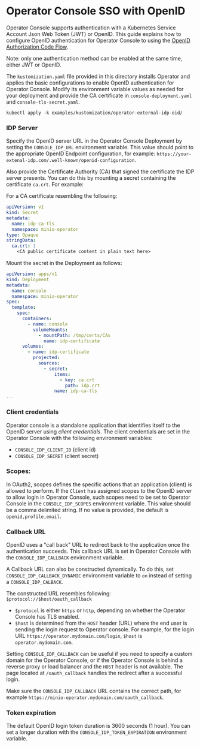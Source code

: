 # Operator Console SSO with OpenID

Operator Console supports authentication with a Kubernetes Service Account Json Web Token (JWT) or OpenID. This guide explains how to configure OpenID authentication for Operator Console to using the [OpenID Authorization Code Flow](https://openid.net/specs/openid-connect-core-1_0.html#CodeFlowAuth).

Note: only one authentication method can be enabled at the same time, either JWT or OpenID.

The `kustomization.yaml` file provided in this directory installs Operator and applies the basic configurations to enable OpenID authentication for Operator Console. Modify its environment variable values as needed for your deployment and provide the CA certificate in `console-deployment.yaml` and `console-tls-secret.yaml`.

```shell
kubectl apply -k examples/kustomization/operator-external-idp-oid/
```

### IDP Server

Specify the OpenID server URL in the Operator Console Deployment by setting the `CONSOLE_IDP_URL` environment variable. This value should point to the appropriate OpenID Endpoint configuration, for example: `https://your-extenal-idp.com/.well-known/openid-configuration`.

Also provide the Certificate Authority (CA) that signed the certificate the IDP server presents. You can do this by mounting a secret containing the certificate `ca.crt`. For example:

For a CA certificate resembling the following:

```yaml
apiVersion: v1
kind: Secret
metadata:
  name: idp-ca-tls
  namespace: minio-operator
type: Opaque
stringData:
  ca.crt: |
    <CA public certificate content in plain text here> 
```

Mount the secret in the Deployment as follows:

```yaml
apiVersion: apps/v1
kind: Deployment
metadata:
  name: console
  namespace: minio-operator
spec:
  template:
    spec:
      containers:
        - name: console
          volumeMounts:
            - mountPath: /tmp/certs/CAs
              name: idp-certificate
      volumes:
        - name: idp-certificate
          projected:
            sources:
              - secret:
                  items:
                    - key: ca.crt
                      path: idp.crt
                  name: idp-ca-tls
...
```

### Client credentials

Operator console is a standalone application that identifies itself to the OpenID server using *client credentials*. The client credentials are set in the Operator Console with the following environment variables: 
- `CONSOLE_IDP_CLIENT_ID` (client id)
- `CONSOLE_IDP_SECRET` (client secret)

### Scopes:

In OAuth2, scopes defines the specific actions that an application (client) is allowed to perform. If the `Client` has assigned scopes to the OpenID server to allow login in Operator Console, such scopes need to be set to Operator Console in the `CONSOLE_IDP_SCOPES` environment variable. This value should be a comma delimited string. If no value is provided, the default is `openid,profile,email`.

### Callback URL
OpenID uses a "call back" URL to redirect back to the application once the authentication succeeds. This callback URL is set in Operator Console with the `CONSOLE_IDP_CALLBACK` environment variable.

A Callback URL can also be constructed dynamically. To do this, set `CONSOLE_IDP_CALLBACK_DYNAMIC` environment variable to `on` instead of setting a `CONSOLE_IDP_CALBACK`.

The constructed URL resembles following: `$protocol://$host/oauth_callback`

- `$protocol` is either `https` or `http`, depending on whether the Operator Console has TLS enabled.
- `$host` is determined from the `HOST` header (URL) where the end user is sending the login request to Operator console. For example, for the login URL `https://operator.mydomain.com/login`, `$host` is `operator.mydomain.com`. 

Setting `CONSOLE_IDP_CALLBACK` can be useful if you need to specify a custom domain for the Operator Console, or if the Operator Console is behind a reverse proxy or load balancer and the `HOST` header is not available.
The page located at `/oauth_callback` handles the redirect after a successful login.

Make sure the `CONSOLE_IDP_CALLBACK` URL contains the correct path, for example `https://minio-operator.mydomain.com/oauth_callback`.

### Token expiration

The default OpenID login token duration is 3600 seconds (1 hour). You can set a longer duration with the
`CONSOLE_IDP_TOKEN_EXPIRATION` environment variable.
